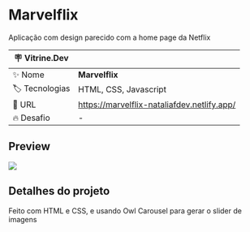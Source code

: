 # Marvelflix

Aplicação com design parecido com a home page da Netflix

| :placard: Vitrine.Dev |     |
| -------------  | --- |
| :sparkles: Nome        | **Marvelflix**
| :label: Tecnologias | HTML, CSS, Javascript
| :rocket: URL         | https://marvelflix-nataliafdev.netlify.app/
| :fire: Desafio     | -

## Preview

![](https://github.com/natalia-fs/marvelflix-bepupa/blob/main/assets/preview.gif?raw=true#vitrinedev)

## Detalhes do projeto

Feito com HTML e CSS, e usando Owl Carousel para gerar o slider de imagens

<!-- Slider de imagens baseado neste vídeo: [Slider or Carousel like owl carousel in vanilla javascript](https://www.youtube.com/watch?v=vrAftV1XcNc&ab_channel=sakaos). 
<div align="center">
    <img src="assets/preview.gif">
</div>
-->
